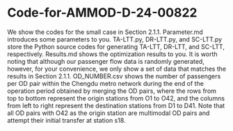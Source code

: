 # Code-for-AMMOD-D-24-00822
We show the codes for the small case in Section 2.1.1.
Parameter.md introduces some parameters to you.
TA-LTT.py, DR-LTT.py, and SC-LTT.py store the Python source codes for generating TA-LTT, DR-LTT, and SC-LTT, respectively.
Results.md shows the optimization results to you.
It is worth noting that although our passenger flow data is randomly generated, however, for your convenience, we only show a set of data that matches the results in Section 2.1.1.
OD_NUMBER.csv shows the number of passengers per OD pair within the Chengdu metro network during the end of the operation period obtained by merging the OD pairs, where the rows from top to bottom represent the origin stations from O1 to O42, and the columns from left to right represent the destination stations from D1 to D41. Note that all OD pairs with O42 as the origin station are multimodal OD pairs and attempt their initial transfer at station s18.
